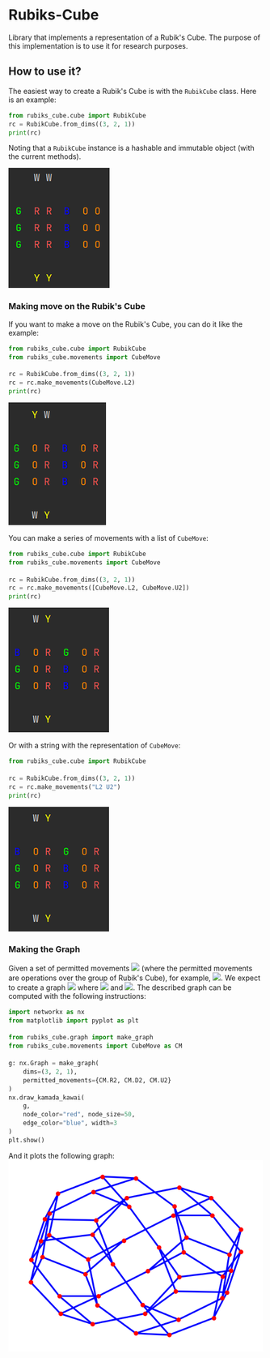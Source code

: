 # Rubiks-Cube

Library that implements a representation of a
Rubik's Cube. The purpose of this implementation is
to use it for research purposes.

## How to use it?

The easiest way to create a Rubik's Cube is with
the `RubikCube` class. Here is an example:

```python
from rubiks_cube.cube import RubikCube
rc = RubikCube.from_dims((3, 2, 1))
print(rc)
```

Noting that a `RubikCube` instance is a hashable and immutable object (with the current methods).

![Representation of a Rubik's Cube of 3x2x1.](img/representation01.png)

### Making move on the Rubik's Cube

If you want to make a move on the Rubik's Cube,
you can do it like the example:

```python
from rubiks_cube.cube import RubikCube
from rubiks_cube.movements import CubeMove

rc = RubikCube.from_dims((3, 2, 1))
rc = rc.make_movements(CubeMove.L2)
print(rc)
```

![img.png](img/move_L2.png)

You can make a series of movements with a list of `CubeMove`:

```python
from rubiks_cube.cube import RubikCube
from rubiks_cube.movements import CubeMove

rc = RubikCube.from_dims((3, 2, 1))
rc = rc.make_movements([CubeMove.L2, CubeMove.U2])
print(rc)
```

![img.png](img/move_L2_U2.png)

Or with a string with the representation of `CubeMove`:

```python
from rubiks_cube.cube import RubikCube

rc = RubikCube.from_dims((3, 2, 1))
rc = rc.make_movements("L2 U2")
print(rc)
```

![img.png](img/move_L2_U2.png)

### Making the Graph

Given a set of permitted movements
<img src="https://latex.codecogs.com/gif.latex?M" />
(where the permitted movements are operations over the group of Rubik's Cube), for example,
<img src="https://latex.codecogs.com/gif.latex?M = \{U^2, R^2, D^2\}" />.
We expect to create a graph
<img src="https://latex.codecogs.com/gif.latex?G_M=(V, E_M)" />
where
<img src="https://latex.codecogs.com/gif.latex?V = \{ r | r \text{ is a Rubik's Cube} \}" />
and
<img src="https://latex.codecogs.com/gif.latex?E_M = \{ (r, t) \in V \times V | t = m(r),\ m \in M \}" />.
The described graph can be computed with the following instructions:

```python
import networkx as nx
from matplotlib import pyplot as plt

from rubiks_cube.graph import make_graph
from rubiks_cube.movements import CubeMove as CM

g: nx.Graph = make_graph(
    dims=(3, 2, 1),
    permitted_movements={CM.R2, CM.D2, CM.U2}
)
nx.draw_kamada_kawai(
    g,
    node_color="red", node_size=50,
    edge_color="blue", width=3
)
plt.show()
```

And it plots the following graph:
![A graph](img/graph.png)
